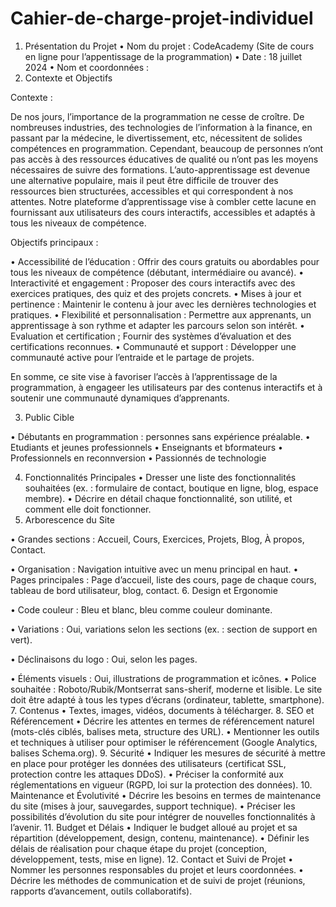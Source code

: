 # Cahier-de-charge-projet-individuel

1. Présentation du Projet
•	Nom du projet : CodeAcademy (Site de cours en ligne pour l’appentissage de la programmation) 
•	Date :  18 juillet 2024
•	Nom et coordonnées :
2. Contexte et Objectifs

Contexte : 

De nos jours, l’importance de la programmation ne cesse de croître. De nombreuses industries, des technologies de l’information à la finance, en passant par la médecine, le divertissement, etc, nécessitent de solides compétences en programmation. Cependant, beaucoup de personnes n’ont pas accès à des ressources éducatives de qualité ou n’ont pas les moyens nécessaires de suivre des formations.
L’auto-apprentissage est devenue une alternative populaire, mais il peut être difficile de trouver des ressources bien structurées, accessibles et qui correspondent à nos attentes.
Notre plateforme d’apprentissage vise à combler cette lacune en fournissant aux utilisateurs des cours interactifs, accessibles et adaptés à tous les niveaux de compétence.

Objectifs principaux :

•	Accessibilité de l’éducation : Offrir des cours gratuits ou abordables pour tous les niveaux de compétence (débutant, intermédiaire ou avancé).
•	Interactivité et engagement : Proposer des cours interactifs avec des exercices pratiques, des quiz et des projets concrets.
•	Mises à jour et pertinence : Maintenir le contenu à jour avec les dernières technologies et pratiques.
•	Flexibilité et personnalisation : Permettre aux apprenants, un apprentissage à son rythme et adapter les parcours selon son intérêt.
•	Evaluation et certification ; Fournir  des systèmes d’évaluation et des certifications reconnues.
•	Communauté et support : Développer une communauté active pour l’entraide et le partage de projets.

En somme, ce site vise à favoriser l’accès à l’apprentissage de la programmation, à engageer les utilisateurs  par des contenus interactifs et à soutenir une communauté dynamiques d’apprenants.

3. Public Cible

•	Débutants en programmation : personnes sans expérience préalable.
•	Etudiants et jeunes professionnels
•	Enseignants et bformateurs
•	Professionnels en reconnversion
•	Passionnés de technologie
 
4. Fonctionnalités Principales
•	Dresser une liste des fonctionnalités souhaitées (ex. : formulaire de contact, boutique en ligne, blog, espace membre).
•	Décrire en détail chaque fonctionnalité, son utilité, et comment elle doit fonctionner.
5. Arborescence du Site

•  Grandes sections : Accueil, Cours, Exercices, Projets, Blog, À propos, Contact.

•  Organisation : Navigation intuitive avec un menu principal en haut.
•  Pages principales : Page d’accueil, liste des cours, page de chaque cours, tableau de bord utilisateur, blog, contact.
6. Design et Ergonomie

•  Code couleur : Bleu et blanc, bleu comme couleur dominante.

•  Variations : Oui, variations selon les sections (ex. : section de support en vert).

•  Déclinaisons du logo : Oui, selon les pages.

•  Éléments visuels : Oui, illustrations de programmation et icônes.
•  Police souhaitée : Roboto/Rubik/Montserrat sans-sherif, moderne et lisible.
Le site doit être adapté à tous les types d’écrans (ordinateur, tablette, smartphone).
7. Contenus
•	Textes, images, vidéos, documents à télécharger.
8. SEO et Référencement
•	Décrire les attentes en termes de référencement naturel (mots-clés ciblés, balises meta, structure des URL).
•	Mentionner les outils et techniques à utiliser pour optimiser le référencement (Google Analytics, balises Schema.org).
9. Sécurité
•	Indiquer les mesures de sécurité à mettre en place pour protéger les données des utilisateurs (certificat SSL, protection contre les attaques DDoS).
•	Préciser la conformité aux réglementations en vigueur (RGPD, loi sur la protection des données).
10. Maintenance et Évolutivité
•	Décrire les besoins en termes de maintenance du site (mises à jour, sauvegardes, support technique).
•	Préciser les possibilités d’évolution du site pour intégrer de nouvelles fonctionnalités à l’avenir.
11. Budget et Délais
•	Indiquer le budget alloué au projet et sa répartition (développement, design, contenu, maintenance).
•	Définir les délais de réalisation pour chaque étape du projet (conception, développement, tests, mise en ligne).
12. Contact et Suivi de Projet
•	Nommer les personnes responsables du projet et leurs coordonnées.
•	Décrire les méthodes de communication et de suivi de projet (réunions, rapports d’avancement, outils collaboratifs).
